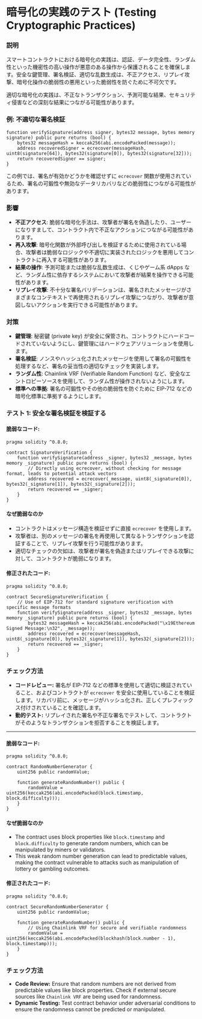# 暗号化の実践のテスト (Testing Cryptographic Practices)

### **説明**

スマートコントラクトにおける暗号化の実践は、認証、データ完全性、ランダム性といった機密性の高い操作が悪意のある操作から保護されることを確保します。安全な鍵管理、署名検証、適切な乱数生成は、不正アクセス、リプレイ攻撃、暗号化操作の脆弱性の悪用といった脆弱性を防ぐために不可欠です。

適切な暗号化の実践は、不正なトランザクション、予測可能な結果、セキュリティ侵害などの深刻な結果につながる可能性があります。

### **例: 不適切な署名検証**

```solidity
function verifySignature(address signer, bytes32 message, bytes memory signature) public pure returns (bool) {
    bytes32 messageHash = keccak256(abi.encodePacked(message));
    address recoveredSigner = ecrecover(messageHash, uint8(signature[64]), bytes32(signature[0]), bytes32(signature[32]));
    return recoveredSigner == signer;
}
```

この例では、署名が有効かどうかを確認せずに `ecrecover` 関数が使用されているため、署名の可鍛性や無効なデータリカバリなどの脆弱性につながる可能性があります。

### **影響**

- **不正アクセス**: 脆弱な暗号化手法は、攻撃者が署名を偽造したり、ユーザーになりすまして、コントラクト内で不正なアクションにつながる可能性があります。
- **再入攻撃**: 暗号化関数が外部呼び出しを検証するために使用されている場合、攻撃者は脆弱なロジックや不適切に実装されたロジックを悪用してコントラクトに再入する可能性があります。
- **結果の操作**: 予測可能または脆弱な乱数生成は、くじやゲーム系 dApps など、ランダム性に依存するシステムにおいて攻撃者が結果を操作できる可能性があります。
- **リプレイ攻撃**: 不十分な署名バリデーションは、署名されたメッセージがさまざまなコンテキストで再使用されるリプレイ攻撃につながり、攻撃者が意図しないアクションを実行できる可能性があります。

### **対策**

- **鍵管理**: 秘密鍵 (private key) が安全に保管され、コントラクトにハードコードされていないようにし、鍵管理にはハードウェアソリューションを使用します。
- **署名検証**: ノンスやハッシュ化されたメッセージを使用して署名の可鍛性を処理するなど、署名の妥当性の適切なチェックを実装します。
- **ランダム性**: Chainlink VRF (Verifiable Random Function) など、安全なエントロピーソースを使用して、ランダム性が操作されないようにします。
- **標準への準拠**: 署名の可鍛性やその他の脆弱性を防ぐために EIP-712 などの暗号化標準に準拠するようにします。



### **テスト 1: 安全な署名検証を検証する**

#### 脆弱なコード:

```solidity
pragma solidity ^0.8.0;

contract SignatureVerification {
    function verifySignature(address _signer, bytes32 _message, bytes memory _signature) public pure returns (bool) {
        // Directly using ecrecover, without checking for message format, leads to potential attack vectors
        address recovered = ecrecover(_message, uint8(_signature[0]), bytes32(_signature[1]), bytes32(_signature[2]));
        return recovered == _signer;
    }
}
```

#### **なぜ脆弱なのか**

- コントラクトはメッセージ構造を検証せずに直接 `ecrecover` を使用します。
- 攻撃者は、別のメッセージの署名を再使用して異なるトランザクションを認証することで、リプレイ攻撃を行う可能性があります。
- 適切なチェックの欠如は、攻撃者が署名を偽造またはリプレイできる攻撃に対して、コントラクトが脆弱になります。

#### 修正されたコード:

```solidity
pragma solidity ^0.8.0;

contract SecureSignatureVerification {
    // Use of EIP-712 for standard signature verification with specific message formats
    function verifySignature(address _signer, bytes32 _message, bytes memory _signature) public pure returns (bool) {
        bytes32 messageHash = keccak256(abi.encodePacked("\x19Ethereum Signed Message:\n32", _message));
        address recovered = ecrecover(messageHash, uint8(_signature[0]), bytes32(_signature[1]), bytes32(_signature[2]));
        return recovered == _signer;
    }
}

```

### **チェック方法**
- **コードレビュー:** 署名が EIP-712 などの標準を使用して適切に検証されていること、およびコントラクトが `ecrecover` を安全に使用していることを検証します。リカバリ前に、メッセージがハッシュ化され、正しくプレフィックス付けされていることを確認します。
- **動的テスト:** リプレイされた署名や不正な署名でテストして、コントラクトがそのようなトランザクションを拒否することを検証します。


---

#### 脆弱なコード:

```solidity
pragma solidity ^0.8.0;

contract RandomNumberGenerator {
    uint256 public randomValue;

    function generateRandomNumber() public {
        randomValue = uint256(keccak256(abi.encodePacked(block.timestamp, block.difficulty)));
    }
}
```


#### **なぜ脆弱なのか**

- The contract uses block properties like `block.timestamp` and `block.difficulty` to generate random numbers, which can be manipulated by miners or validators.
- This weak random number generation can lead to predictable values, making the contract vulnerable to attacks such as manipulation of lottery or gambling outcomes.

#### 修正されたコード:

```solidity
pragma solidity ^0.8.0;

contract SecureRandomNumberGenerator {
    uint256 public randomValue;

    function generateRandomNumber() public {
        // Using Chainlink VRF for secure and verifiable randomness
        randomValue = uint256(keccak256(abi.encodePacked(blockhash(block.number - 1), block.timestamp)));
    }
}

```

### **チェック方法**
- **Code Review:** Ensure that random numbers are not derived from predictable values like block properties. Check if external secure sources like `Chainlink VRF` are being used for randomness.
- **Dynamic Testing:** Test contract behavior under adversarial conditions to ensure the randomness cannot be predicted or manipulated.
